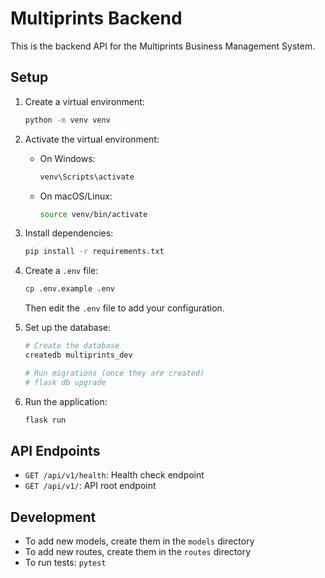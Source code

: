 # Multiprints Backend

This is the backend API for the Multiprints Business Management System.

## Setup

1. Create a virtual environment:
   ```bash
   python -m venv venv
   ```

2. Activate the virtual environment:
   - On Windows:
     ```bash
     venv\Scripts\activate
     ```
   - On macOS/Linux:
     ```bash
     source venv/bin/activate
     ```

3. Install dependencies:
   ```bash
   pip install -r requirements.txt
   ```

4. Create a `.env` file:
   ```bash
   cp .env.example .env
   ```
   Then edit the `.env` file to add your configuration.

5. Set up the database:
   ```bash
   # Create the database
   createdb multiprints_dev
   
   # Run migrations (once they are created)
   # flask db upgrade
   ```

6. Run the application:
   ```bash
   flask run
   ```

## API Endpoints

- `GET /api/v1/health`: Health check endpoint
- `GET /api/v1/`: API root endpoint

## Development

- To add new models, create them in the `models` directory
- To add new routes, create them in the `routes` directory
- To run tests: `pytest`